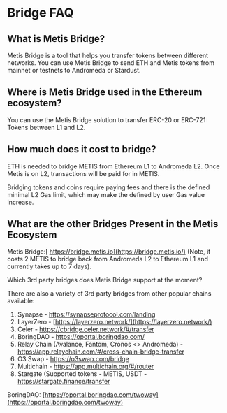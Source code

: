 # Bridge FAQ

## **What is Metis Bridge?**

Metis Bridge is a tool that helps you transfer tokens between different networks. You can use Metis Bridge to send ETH and Metis tokens from mainnet or testnets to Andromeda or Stardust.

## **Where is Metis Bridge used in the Ethereum ecosystem?**

You can use the Metis Bridge solution to transfer ERC-20 or ERC-721 Tokens between L1 and L2.

## **How much does it cost to bridge?**

ETH is needed to bridge METIS from Ethereum L1 to Andromeda L2. Once Metis is on L2, transactions will be paid for in METIS.

Bridging tokens and coins require paying fees and there is the defined minimal L2 Gas limit, which may make the defined by user Gas value increase.

## What are the other Bridges Present in the Metis Ecosystem

Metis Bridge:[ https://bridge.metis.io](https://bridge.metis.io/) (Note, it costs 2 METIS to bridge back from Andromeda L2 to Ethereum L1 and currently takes up to 7 days).

Which 3rd party bridges does Metis Bridge support at the moment?

There are also a variety of 3rd party bridges from other popular chains available:

1. Synapse - https://synapseprotocol.com/landing
2. LayerZero - [https://layerzero.network/](https://layerzero.network/)
3. Celer - https://cbridge.celer.network/#/transfer
4. BoringDAO - https://oportal.boringdao.com/
5. Relay Chain (Avalance, Fantom, Cronos <> Andromeda) - https://app.relaychain.com/#/cross-chain-bridge-transfer
6. O3 Swap - https://o3swap.com/bridge
7. Multichain - https://app.multichain.org/#/router
8. Stargate (Supported tokens - METIS, USDT  - https://stargate.finance/transfer

BoringDAO: [https://oportal.boringdao.com/twoway](https://oportal.boringdao.com/twoway)
